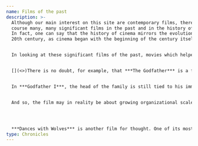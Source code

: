 ```yaml
---
name: Films of the past
description: >-
  Although our main interest on this site are contemporary films, there were of
  course many, many significant films in the past and in the history of cinema.
  In fact, one can say that the history of cinema mirrors the evolution of the
  20th century, as cinema began with the beginning of the century itself.


  In looking at these significant films of the past, movies which helped us look at the bigger picture of those times, we must however account for the fact we are, in part, looking at them with the eyes of the present. But that does not mean they only have the meaning we can see in them today. They were also very much part of the period they appeared in.


  [](<>)There is no doubt, for example, that ***The Godfather*** is a film which is very significant. In trying to find some of the underlying themes of this classic, we may be going beyond its thematic of the American mafia, and look at the film as a description of the gradual disappearance of the family as a dominant economic entity. All through the 20th century, corporations are taking precedence, ever since the landmark decision of Salomon v. Salomon (1896) split the personal responsibility from the corporate one, a decision which encouraged individuals to take a larger amount of risk in business, as they were not necessarily deemed to be personally responsible of all its corporate actions of the future.


  In ***Godfather I***, the head of the family is still tied to his immediate environment. He does not want deal in drugs, because it would disrupt the neighbourhood. But, as the family grows its business from small enclaves of New York city to Cuba, La Vegas, and later Italy, the family progressively dissolves, to the point that the Corleone new boss and heir has his own brother killed. During that process of enlargement of activities, violence of another scale appears, a more impersonal and cold violence.


  And so, the film may in reality be about growing organizational scale in North America and in the world, as much as about the evolution of the mafia itself.




  ***Dances with Wolves*** is another film for thought. One of its most revealing scene is when the North American Indian tribe members look sadly at a slaughtered buffalo herd, realizing that these animals were often killed only for some of their body parts, leaving the rest of the dead bodies to rot, a kind of metaphor for the advancing white culture and its accompanying specialized tunnel vision, so detrimental, according to Deep ecologists, to our environment. The conquering attitude of the original settlers, and the ensuing decay of the environment, was the elephant behind the film.
type: Chronicles
---
```

